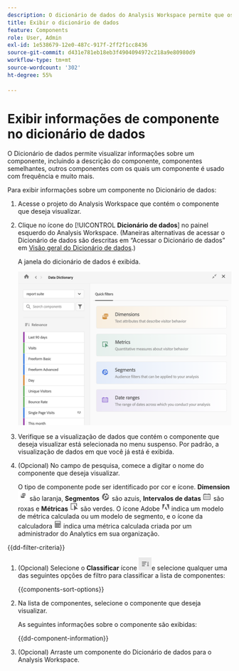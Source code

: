 ```yaml
---
description: O dicionário de dados do Analysis Workspace permite que os usuários rastreiem e criem um catálogo dos vários componentes no Analysis Workspace, incluindo seu uso pretendido, quais estão aprovados, quais são duplicatas e assim por diante.
title: Exibir o dicionário de dados
feature: Components
role: User, Admin
exl-id: 1e538679-12e0-487c-917f-2ff2f1cc8436
source-git-commit: d431e781eb18eb3f4904094972c218a9e80980d9
workflow-type: tm+mt
source-wordcount: '302'
ht-degree: 55%

---
```


# Exibir informações de componente no dicionário de dados

O Dicionário de dados permite visualizar informações sobre um componente, incluindo a descrição do componente, componentes semelhantes, outros componentes com os quais um componente é usado com frequência e muito mais.

Para exibir informações sobre um componente no Dicionário de dados:

1. Acesse o projeto do Analysis Workspace que contém o componente que deseja visualizar.

1. Clique no ícone do [!UICONTROL **Dicionário de dados**] no painel esquerdo do Analysis Workspace. (Maneiras alternativas de acessar o Dicionário de dados são descritas em “Acessar o Dicionário de dados” em [Visão geral do Dicionário de dados](/help/components/data-dictionary/data-dictionary-overview.md).)

   A janela do dicionário de dados é exibida.

   ![data-dictionary.png](assets/data-dictionary.png)

   <!--double-check this screenshot. I mocked the admin view up a bit to get rid of the Dictionary health tab.-->

1. Verifique se a visualização de dados que contém o componente que deseja visualizar está selecionada no menu suspenso. Por padrão, a visualização de dados em que você já está é exibida.

1. (Opcional) No campo de pesquisa, comece a digitar o nome do componente que deseja visualizar.

   O tipo de componente pode ser identificado por cor e ícone. **Dimension** ![Ícone Dimension](assets/dimension-icon.png) são laranja, **Segmentos** ![Ícone Segmento](assets/segment-icon.png) são azuis, **Intervalos de datas** ![Ícone de intervalo de datas](assets/date-range-icon.png) são roxas e **Métricas** ![Ícone Métrica](assets/default-metric-icon.png) são verdes. O ícone Adobe ![Ícone Adobe](assets/default-calc-metric-icon.png) indica um modelo de métrica calculada ou um modelo de segmento, e o ícone da calculadora ![Ícone Calculadora](assets/calculated-metric-icon-created.png) indica uma métrica calculada criada por um administrador do Analytics em sua organização.

{{dd-filter-criteria}}

1. (Opcional) Selecione o **Classificar** ícone ![Ícone Classificar componentes](assets/component-sort-icon.png)e selecione qualquer uma das seguintes opções de filtro para classificar a lista de componentes:

   {{components-sort-options}}

1. Na lista de componentes, selecione o componente que deseja visualizar.

   As seguintes informações sobre o componente são exibidas:

   {{dd-component-information}}

1. (Opcional) Arraste um componente do Dicionário de dados para o Analysis Workspace.
